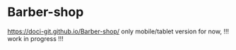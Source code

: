 # Barber-shop
https://doci-git.github.io/Barber-shop/
only mobile/tablet version for now, !!! work in progress !!!
